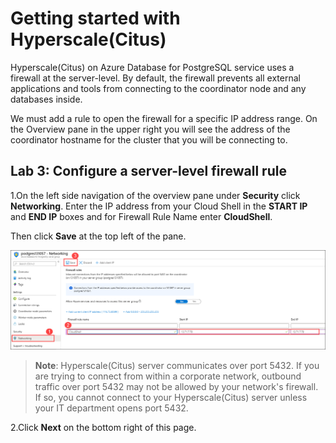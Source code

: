# Getting started with Hyperscale(Citus)

Hyperscale(Citus) on Azure Database for PostgreSQL service uses a firewall at the server-level. By default, the firewall prevents all external applications and tools from connecting to the coordinator node and any databases inside. 

We must add a rule to open the firewall for a specific IP address range.
On the Overview pane in the upper right you will see the address of the coordinator hostname for the cluster that you will be connecting to.

## **Lab 3: Configure a server-level firewall rule**

1.On the left side navigation of the overview pane under **Security** click **Networking**. Enter the IP address from your Cloud Shell in the **START IP** and **END IP** boxes and for Firewall Rule Name enter **CloudShell**.

Then click **Save** at the top left of the pane.

  ![](Images/firewall.png)
   
> **Note**: Hyperscale(Citus) server communicates over port 5432. If you are trying to connect from within a corporate network, outbound traffic over port 5432 may not be allowed by your network's firewall. If so, you cannot connect to your Hyperscale(Citus) server unless your IT department opens port 5432.

2.Click **Next** on the bottom right of this page.
